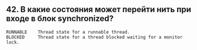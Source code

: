 ## 42. В какие состояния может перейти нить при входе в блок synchronized?
```
RUNNABLE    Thread state for a runnable thread.
BLOCKED     Thread state for a thread blocked waiting for a monitor lock.
```